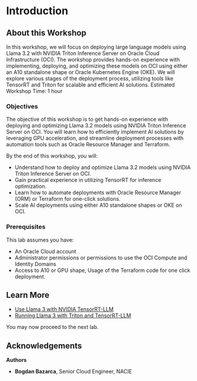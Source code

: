 # Introduction

## About this Workshop

In this workshop, we will focus on deploying large language models using Llama 3.2 with NVIDIA Triton Inference Server on Oracle Cloud Infrastructure (OCI). The workshop provides hands-on experience with implementing, deploying, and optimizing these models on OCI using either an A10 standalone shape or Oracle Kubernetes Engine (OKE). We will explore various stages of the deployment process, utilizing tools like TensorRT and Triton for scalable and efficient AI solutions.
Estimated Workshop Time: 1 hour

### Objectives

The objective of this workshop is to get hands-on experience with deploying and optimizing Llama 3.2 models using NVIDIA Triton Inference Server on OCI. You will learn how to efficiently implement AI solutions by leveraging GPU acceleration, and streamline deployment processes with automation tools such as Oracle Resource Manager and Terraform.

By the end of this workshop, you will:

* Understand how to deploy and optimize Llama 3.2 models using NVIDIA Triton Inference Server on OCI.
* Gain practical experience in utilizing TensorRT for inference optimization.
* Learn how to automate deployments with Oracle Resource Manager (ORM) or Terraform for one-click solutions.
* Scale AI deployments using either A10 standalone shapes or OKE on OCI.

### Prerequisites

This lab assumes you have:

* An Oracle Cloud account
* Administrator permissions or permissions to use the OCI Compute and Identity Domains
* Access to A10 or GPU shape, Usage of the Terraform code for one click deployment.

## Learn More

* [Use Llama 3 with NVIDIA TensorRT-LLM](https://docs.lxp.lu/howto/llama3-triton/)
* [Running Llama 3 with Triton and TensorRT-LLM](https://www.infracloud.io/blogs/running-llama-3-with-triton-tensorrt-llm/)

You may now proceed to the next lab.

## Acknowledgements

**Authors**

* **Bogdan Bazarca**, Senior Cloud Engineer, NACIE